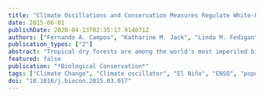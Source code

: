 ```yaml
---
title: "Climate Oscillations and Conservation Measures Regulate White-Faced Capuchin Population Growth and Demography in a Regenerating Tropical Dry Forest in Costa Rica"
date: 2015-06-01
publishDate: 2020-04-13T02:35:17.914071Z
authors: ["Fernando A. Campos", "Katharine M. Jack", "Linda M. Fedigan"]
publication_types: ["2"]
abstract: "Tropical dry forests are among the world's most imperiled biomes, and most long-lived and large-bodied animals that inhabit tropical dry forests persist in small, fragmented populations. Long-term monitoring is necessary for understanding the extent to which such populations can cope with changing climate conditions and recover after the elimination of human disturbances. We investigated how conservation measures, local rainfall patterns, and large-scale climate oscillations have affected the population dynamics of white-faced capuchins _(Cebus capucinus)_ in a Costa Rican tropical dry forest over a 42-year period after the elimination of most human disturbances. The population's rapid initial growth and later stabilization suggests that it was below the habitat's carrying capacity at the time of the conservation area's establishment. Management practices, such as aggressive fire suppression, may have played an important role in promoting this growth. Rainfall patterns were strongly coupled with phases and intensity conditions of the El Niño Southern Oscillation. The population experienced two distinct growth phases after the conservation area's establishment, a period of rapid growth through the 1980s and 1990s and a subsequent period of stability from about 2000 to the present. El Niño-like conditions in the three years preceding a census year were associated with declines in reproductive output and/or offspring mortality during the rapid growth phase. The sensitivity of this ecosystem to global climatic phenomena suggests that some animals will be negatively affected if drought years become more common as the global climate warms."
featured: false
publication: "*Biological Conservation*"
tags: ["Climate Change", "Climate oscillator", "El Niño", "ENSO", "population dynamics", "primates", "Rainfall"]
doi: "10.1016/j.biocon.2015.03.017"
---
```


<div data-badge-details="right" data-badge-type="donut" data-doi="10.1016/j.biocon.2015.03.017" data-hide-no-mentions="true" class="altmetric-embed"></div>
